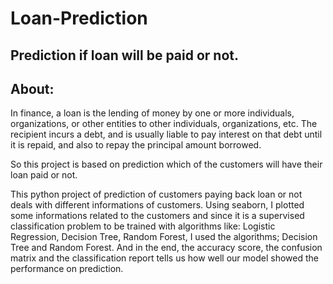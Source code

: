 # Loan-Prediction
Prediction if loan will be paid or not.
--------------------------------------
About:
-----
In finance, a loan is the lending of money by one or more individuals, organizations, or other entities to other individuals, organizations, etc. The recipient incurs a debt, and is usually liable to pay interest on that debt until it is repaid, and also to repay the principal amount borrowed.

So this project is based on prediction which of the customers will have their loan paid or not.

This python project of prediction of customers paying back loan or not deals with different informations of customers. Using seaborn, I plotted some informations related to the customers and since it is a supervised classification problem to be trained with algorithms like: Logistic Regression, Decision Tree, Random Forest, I used the algorithms; Decision Tree and Random Forest. And in the end, the accuracy score, the confusion matrix and the classification report tells us how well our model showed the performance on prediction.
